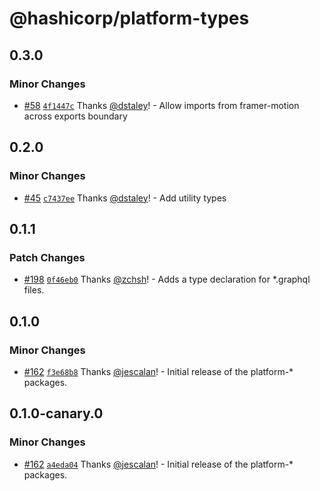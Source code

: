 # @hashicorp/platform-types

## 0.3.0

### Minor Changes

- [#58](https://github.com/hashicorp/web-platform-packages/pull/58) [`4f1447c`](https://github.com/hashicorp/web-platform-packages/commit/4f1447c1dc34bb467cda1f30c485a8fb8c1a915d) Thanks [@dstaley](https://github.com/dstaley)! - Allow imports from framer-motion across exports boundary

## 0.2.0

### Minor Changes

- [#45](https://github.com/hashicorp/web-platform-packages/pull/45) [`c7437ee`](https://github.com/hashicorp/web-platform-packages/commit/c7437eecc1bbc9c53d11db8eb294d71bb88ec88d) Thanks [@dstaley](https://github.com/dstaley)! - Add utility types

## 0.1.1

### Patch Changes

- [#198](https://github.com/hashicorp/nextjs-scripts/pull/198) [`0f46eb0`](https://github.com/hashicorp/nextjs-scripts/commit/0f46eb01f696f653425ae5a13c4c1191074888be) Thanks [@zchsh](https://github.com/zchsh)! - Adds a type declaration for \*.graphql files.

## 0.1.0

### Minor Changes

- [#162](https://github.com/hashicorp/nextjs-scripts/pull/162) [`f3e68b8`](https://github.com/hashicorp/nextjs-scripts/commit/f3e68b8a00066fe9ab7a789aecfd6bc97bcd047f) Thanks [@jescalan](https://github.com/jescalan)! - Initial release of the platform-\* packages.

## 0.1.0-canary.0

### Minor Changes

- [#162](https://github.com/hashicorp/nextjs-scripts/pull/162) [`a4eda04`](https://github.com/hashicorp/nextjs-scripts/commit/a4eda047e75d843997ea95a8c36a83108b639cb8) Thanks [@jescalan](https://github.com/jescalan)! - Initial release of the platform-\* packages.
